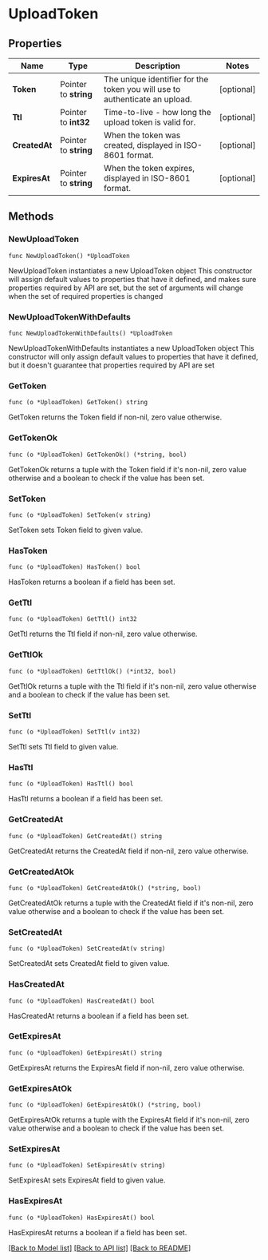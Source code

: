 # UploadToken

## Properties

Name | Type | Description | Notes
------------ | ------------- | ------------- | -------------
**Token** | Pointer to **string** | The unique identifier for the token you will use to authenticate an upload. | [optional] 
**Ttl** | Pointer to **int32** | Time-to-live - how long the upload token is valid for. | [optional] 
**CreatedAt** | Pointer to **string** | When the token was created, displayed in ISO-8601 format. | [optional] 
**ExpiresAt** | Pointer to **string** | When the token expires, displayed in ISO-8601 format. | [optional] 

## Methods

### NewUploadToken

`func NewUploadToken() *UploadToken`

NewUploadToken instantiates a new UploadToken object
This constructor will assign default values to properties that have it defined,
and makes sure properties required by API are set, but the set of arguments
will change when the set of required properties is changed

### NewUploadTokenWithDefaults

`func NewUploadTokenWithDefaults() *UploadToken`

NewUploadTokenWithDefaults instantiates a new UploadToken object
This constructor will only assign default values to properties that have it defined,
but it doesn't guarantee that properties required by API are set

### GetToken

`func (o *UploadToken) GetToken() string`

GetToken returns the Token field if non-nil, zero value otherwise.

### GetTokenOk

`func (o *UploadToken) GetTokenOk() (*string, bool)`

GetTokenOk returns a tuple with the Token field if it's non-nil, zero value otherwise
and a boolean to check if the value has been set.

### SetToken

`func (o *UploadToken) SetToken(v string)`

SetToken sets Token field to given value.

### HasToken

`func (o *UploadToken) HasToken() bool`

HasToken returns a boolean if a field has been set.

### GetTtl

`func (o *UploadToken) GetTtl() int32`

GetTtl returns the Ttl field if non-nil, zero value otherwise.

### GetTtlOk

`func (o *UploadToken) GetTtlOk() (*int32, bool)`

GetTtlOk returns a tuple with the Ttl field if it's non-nil, zero value otherwise
and a boolean to check if the value has been set.

### SetTtl

`func (o *UploadToken) SetTtl(v int32)`

SetTtl sets Ttl field to given value.

### HasTtl

`func (o *UploadToken) HasTtl() bool`

HasTtl returns a boolean if a field has been set.

### GetCreatedAt

`func (o *UploadToken) GetCreatedAt() string`

GetCreatedAt returns the CreatedAt field if non-nil, zero value otherwise.

### GetCreatedAtOk

`func (o *UploadToken) GetCreatedAtOk() (*string, bool)`

GetCreatedAtOk returns a tuple with the CreatedAt field if it's non-nil, zero value otherwise
and a boolean to check if the value has been set.

### SetCreatedAt

`func (o *UploadToken) SetCreatedAt(v string)`

SetCreatedAt sets CreatedAt field to given value.

### HasCreatedAt

`func (o *UploadToken) HasCreatedAt() bool`

HasCreatedAt returns a boolean if a field has been set.

### GetExpiresAt

`func (o *UploadToken) GetExpiresAt() string`

GetExpiresAt returns the ExpiresAt field if non-nil, zero value otherwise.

### GetExpiresAtOk

`func (o *UploadToken) GetExpiresAtOk() (*string, bool)`

GetExpiresAtOk returns a tuple with the ExpiresAt field if it's non-nil, zero value otherwise
and a boolean to check if the value has been set.

### SetExpiresAt

`func (o *UploadToken) SetExpiresAt(v string)`

SetExpiresAt sets ExpiresAt field to given value.

### HasExpiresAt

`func (o *UploadToken) HasExpiresAt() bool`

HasExpiresAt returns a boolean if a field has been set.


[[Back to Model list]](../README.md#documentation-for-models) [[Back to API list]](../README.md#documentation-for-api-endpoints) [[Back to README]](../README.md)


